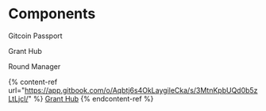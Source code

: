 # Components

Gitcoin Passport

Grant Hub

Round Manager

{% content-ref url="https://app.gitbook.com/o/Aqbtj6s4OkLaygileCka/s/3MtnKpbUQd0b5zLtLjcl/" %}
[Grant Hub](https://app.gitbook.com/o/Aqbtj6s4OkLaygileCka/s/3MtnKpbUQd0b5zLtLjcl/)
{% endcontent-ref %}
